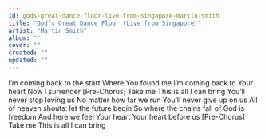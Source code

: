 ```yaml
---
id: gods-great-dance-floor-live-from-singapore-martin-smith
title: "God’s Great Dance Floor (Live from Singapore)"
artist: "Martin Smith"
album: ""
cover: ""
created: ""
updated: ""
---
```


I’m coming back to the start
Where You found me
I’m coming back to Your heart
Now I surrender
[Pre-Chorus]
Take me
This is all I can bring
You’ll never stop loving us
No matter how far we run
You’ll never give up on us
All of heaven shouts: let the future begin
So where the chains fall of
God is freedom
And here we feel Your heart
Your heart before us
[Pre-Chorus]
Take me
This is all I can bring